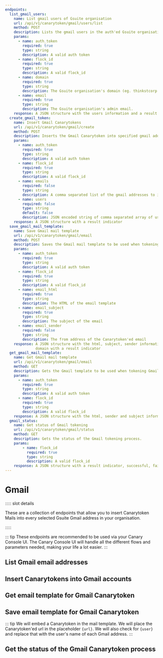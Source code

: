 ```yaml
---
endpoints:
  list_gmail_users:
    name: List gmail users of Gsuite organisation
    url: /api/v1/canarytoken/gmail/users/list
    method: POST
    description: Lists the gmail users in the auth'ed Gsuite organisation.
    params:
      - name: auth_token
        required: true
        type: string
        description: A valid auth token
      - name: flock_id
        required: true
        type: string
        description: A valid flock_id
      - name: domain
        required: true
        type: string
        description: The Gsuite organisation's domain (eg. thinkstcorp.om)
      - name: email
        required: true
        type: string
        description: The Gsuite organisation's admin email.
    response: A JSON structure with the users information and a result indicator
  create_gmail_token:
    name: Insert Gmail Canarytokens
    url: /api/v1/canarytoken/gmail/create
    method: POST
    description: Inserts the Gmail Canarytoken into specified gmail addresses.
    params:
      - name: auth_token
        required: true
        type: string
        description: A valid auth token
      - name: flock_id
        required: true
        type: string
        description: A valid flock_id
      - name: emails
        required: false
        type: string
        description: A comma separated list of the gmail addresses to insert the Canarytoken into.
      - name: users
        required: false
        type: string
        default: false
        description: JSON encoded string of comma separated array of user objects i.e. [{'email':'jay@thinkst.com', 'name':'jay'}, ..]
    response: A JSON structure with a result indicator
  save_gmail_mail_template:
    name: Save Gmail mail template
    url: /api/v1/canarytoken/gmail/email
    method: POST
    description: Saves the Gmail mail template to be used when tokening Gmail mailboxes.
    params:
      - name: auth_token
        required: true
        type: string
        description: A valid auth token
      - name: flock_id
        required: true
        type: string
        description: A valid flock_id
      - name: email_html
        required: true
        type: string
        description: The HTML of the email template
      - name: email_subject
        required: true
        type: string
        description: The subject of the email
      - name: email_sender
        required: false
        type: string
        description: The from address of the Canarytoken'ed email
    response: A JSON structure with the html, subject, sender information and the used gsuite organisation
              domain with a result indicator
  get_gmail_mail_template:
    name: Get Gmail mail template
    url: /api/v1/canarytoken/gmail/email
    method: GET
    description: Gets the Gmail template to be used when tokening Gmail mailboxes.
    params:
      - name: auth_token
        required: true
        type: string
        description: A valid auth token
      - name: flock_id
        required: true
        type: string
        description: A valid flock_id
    response: A JSON structure with the html, sender and subject information with a result indicator
  gmail_status:
    name: Get status of Gmail tokening
    url: /api/v1/canarytoken/gmail/status
    method: GET
    description: Gets the status of the Gmail tokening process.
    params:
        - name: flock_id
          required: true
          type: string
          description: A valid flock_id
    response: A JSON structure with a result indicator, successful, failed and total users.
---
```


# Gmail

<APIEndpoints :endpoints="$page.frontmatter.endpoints" :path="$page.regularPath">

::::: slot details

These are a collection of endpoints that allow you to insert Canarytoken Mails into every selected Gsuite Gmail address in your organisation.

:::::

</APIEndpoints>

::: tip
These endpoints are recommended to be used via your Canary Console UI. The Canary Console UI will handle all the different
flows and parameters needed, making your life a lot easier.
:::

## List Gmail email addresses

<APIDetails :endpoint="$page.frontmatter.endpoints.list_gmail_users"></APIDetails>

## Insert Canarytokens into Gmail accounts

<APIDetails :endpoint="$page.frontmatter.endpoints.create_gmail_token"></APIDetails>

## Get email template for Gmail Canarytoken

<APIDetails :endpoint="$page.frontmatter.endpoints.get_gmail_mail_template"></APIDetails>

## Save email template for Gmail Canarytoken

<APIDetails :endpoint="$page.frontmatter.endpoints.save_gmail_mail_template"></APIDetails>

::: tip
We will embed a Canarytoken in the mail template. We will place the Canarytoken'ed url in the
placeholder `{url}`. We will also check for `{user}` and replace that with the user's name of
each Gmail address.
:::

## Get the status of the Gmail Canarytoken process

<APIDetails :endpoint="$page.frontmatter.endpoints.gmail_status"></APIDetails>
